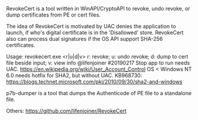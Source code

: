 RevokeCert is a tool written in WinAPI/CryptoAPI to revoke, undo revoke, or dump certificates from PE or cert files.

The idea of RevokeCert is motivated by UAC denies the application to launch, if who's digital certificate is in the 'Disallowed' store.
RevokeCert also can process dual signatures if the OS API support SHA-256 certificates.

Usage: revokecert.exe <r|u|d|v> <PE or cert filename>
    r: revoke; u: undo revoke; d: dump to cert file beside input; v: view info
@lifenjoiner #20190217
Stop app to run needs UAC. https://en.wikipedia.org/wiki/User_Account_Control
OS < Windows NT 6.0 needs hotfix for SHA2, but without UAC.
KB968730: https://blogs.technet.microsoft.com/pki/2010/09/30/sha2-and-windows

p7b-dumper is a tool that dumps the Authenticode of PE file to a standalone file.

Others:
https://github.com/lifenjoiner/RevokeCert

